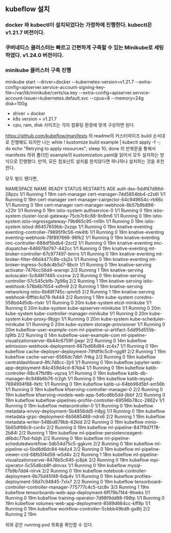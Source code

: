 ## kubeflow 설치
### docker 와 kubectl이 설치되었다는 가정하에 진행한다. kubectl은 v1.21.7 버전이다.
### 쿠버네티스 클러스터는 빠르고 간편하게 구축할 수 있는 Minikube로 세팅하였다. v1.24.0 버전이다.

### minikube 클러스터 구축 진행
minikube start --driver=docker   --kubernetes-version=v1.21.7   --extra-config=apiserver.service-account-signing-key-file=/var/lib/minikube/certs/sa.key   --extra-config=apiserver.service-account-issuer=kubernetes.default.svc --cpus=8 --memory=24g disk=100g

- driver = docker
- k8s version = v1.21.7
- cpu, ram, disk 사이즈는 각자 컴퓨팅 환경에 맞게 구성하면 된다.

https://github.com/kubeflow/manifests 의 readme의 커스터마이즈 build 순서대로 진행해도 되지만 나는 
while ! kustomize build example | kubectl apply -f -; do echo "Retrying to apply resources"; sleep 10; done
의 반복문을 통해서 manifests 하위 폴더인 example의 kustomization.yaml을 읽어서 모두 설치하는 방식으로 진행했다.
만약, 모든 컴포넌트 설치를 원치않다면 하나하나 설치하는 것을 추천한다.

모두 빌드 됐다면,

NAMESPACE                   NAME                                                         READY   STATUS    RESTARTS   AGE
auth                        dex-5ddf47d88d-28pzx                                         1/1     Running   1          19m
cert-manager                cert-manager-7dd5854bb4-z2s6l                                1/1     Running   0          19m
cert-manager                cert-manager-cainjector-64c949654c-rb66c                     1/1     Running   0          19m
cert-manager                cert-manager-webhook-6b57b9b886-v22tr                        1/1     Running   0          19m
istio-system                authservice-0                                                1/1     Running   0          19m
istio-system                cluster-local-gateway-75cb7c6c88-8n9m6                       1/1     Running   0          19m
istio-system                istio-ingressgateway-79b665c95-rnl9n                         1/1     Running   0          19m
istio-system                istiod-86457659bb-2xzqs                                      1/1     Running   0          19m
knative-eventing            eventing-controller-79895f9c56-mk4tb                         1/1     Running   0          19m
knative-eventing            eventing-webhook-78f897666-96fk2                             1/1     Running   0          19m
knative-eventing            imc-controller-688df5bdb4-2zct2                              1/1     Running   0          19m
knative-eventing            imc-dispatcher-646978d797-442cc                              1/1     Running   0          19m
knative-eventing            mt-broker-controller-67c977497-bnrrs                         1/1     Running   0          19m
knative-eventing            mt-broker-filter-66d4d77c8b-cbj2s                            1/1     Running   0          19m
knative-eventing            mt-broker-ingress-5c8dc4b5d7-8bctr                           1/1     Running   0          19m
knative-serving             activator-7476cc56d4-wwnqn                                   2/2     Running   1          19m
knative-serving             autoscaler-5c648f7465-cvznw                                  2/2     Running   0          19m
knative-serving             controller-57c545cbfb-7g96q                                  2/2     Running   1          19m
knative-serving             istio-webhook-578b6b7654-xdfm9                               2/2     Running   1          19m
knative-serving             networking-istio-6b88f745c-qmrb5                             2/2     Running   1          19m
knative-serving             webhook-6fffdc4d78-fk444                                     2/2     Running   1          19m
kube-system                 coredns-558bd4d5db-rtxkr                                     1/1     Running   0          20m
kube-system                 etcd-minikube                                                1/1     Running   0          20m
kube-system                 kube-apiserver-minikube                                      1/1     Running   0          20m
kube-system                 kube-controller-manager-minikube                             1/1     Running   0          20m
kube-system                 kube-proxy-9bjgn                                             1/1     Running   0          20m
kube-system                 kube-scheduler-minikube                                      1/1     Running   0          20m
kube-system                 storage-provisioner                                          1/1     Running   0          20m
kubeflow-user-example-com   ml-pipeline-ui-artifact-5dd95d555b-lq9tb                     2/2     Running   0          14m
kubeflow-user-example-com   ml-pipeline-visualizationserver-6b44c6759f-jjwpr             2/2     Running   0          14m
kubeflow                    admission-webhook-deployment-667bd68d94-zc4x7                1/1     Running   0          19m
kubeflow                    cache-deployer-deployment-79fdf9c5c9-rgg8f                   2/2     Running   1          19m
kubeflow                    cache-server-6566dc7dbf-7rtkg                                2/2     Running   0          19m
kubeflow                    centraldashboard-8fc7d8cc-2jrll                              1/1     Running   0          19m
kubeflow                    jupyter-web-app-deployment-84c459d4cd-67kb4                  1/1     Running   0          18m
kubeflow                    katib-controller-68c47fbf8b-vqzsq                            1/1     Running   0          19m
kubeflow                    katib-db-manager-6c948b6b76-tr2gh                            1/1     Running   0          19m
kubeflow                    katib-mysql-7894994f88-ltkfc                                 1/1     Running   0          19m
kubeflow                    katib-ui-64bb96d5bf-sm56b                                    1/1     Running   0          19m
kubeflow                    kfserving-controller-manager-0                               2/2     Running   0          19m
kubeflow                    kfserving-models-web-app-5d6cd6b5dd-jlbbf                    2/2     Running   0          19m
kubeflow                    kubeflow-pipelines-profile-controller-69596b78cc-2862v       1/1     Running   0          19m
kubeflow                    metacontroller-0                                             1/1     Running   0          19m
kubeflow                    metadata-envoy-deployment-5b4856dd5-h8pjj                    1/1     Running   0          19m
kubeflow                    metadata-grpc-deployment-6b5685488-ndrs6                     2/2     Running   1          19m
kubeflow                    metadata-writer-548bd879bb-62kld                             2/2     Running   0          19m
kubeflow                    minio-5b65df66c9-cxr4v                                       2/2     Running   0          19m
kubeflow                    ml-pipeline-847f9d7f78-2b84l                                 2/2     Running   1          19m
kubeflow                    ml-pipeline-persistenceagent-d6bdc77bd-fsbjh                 2/2     Running   0          18m
kubeflow                    ml-pipeline-scheduledworkflow-5db54d75c5-ggkvm               2/2     Running   0          18m
kubeflow                    ml-pipeline-ui-5bd8d6dc84-hk4z4                              2/2     Running   0          18m
kubeflow                    ml-pipeline-viewer-crd-68fb5f4d58-w5d4v                      2/2     Running   1          18m
kubeflow                    ml-pipeline-visualizationserver-8476b5c645-jc8pk             2/2     Running   0          19m
kubeflow                    mpi-operator-5c55d6cb8f-dmvsx                                1/1     Running   0          19m
kubeflow                    mysql-f7b9b7dd4-nlrvk                                        2/2     Running   0          19m
kubeflow                    notebook-controller-deployment-6b75d45f48-6dp4v              1/1     Running   0          19m
kubeflow                    profiles-deployment-58d7c94845-7xlx7                         2/2     Running   0          19m
kubeflow                    tensorboard-controller-controller-manager-775777c4c5-tzc8v   3/3     Running   1          19m
kubeflow                    tensorboards-web-app-deployment-6ff79b7f44-9bwks             1/1     Running   0          19m
kubeflow                    training-operator-7d98f9dd88-f96tp                           1/1     Running   0          19m
kubeflow                    volumes-web-app-deployment-8589d664cc-kff9p                  1/1     Running   0          19m
kubeflow                    workflow-controller-5cbbb49bd8-gx8tj                         2/2     Running   2          19m

위와 같은 running pod 목록을 확인할 수 있다.

